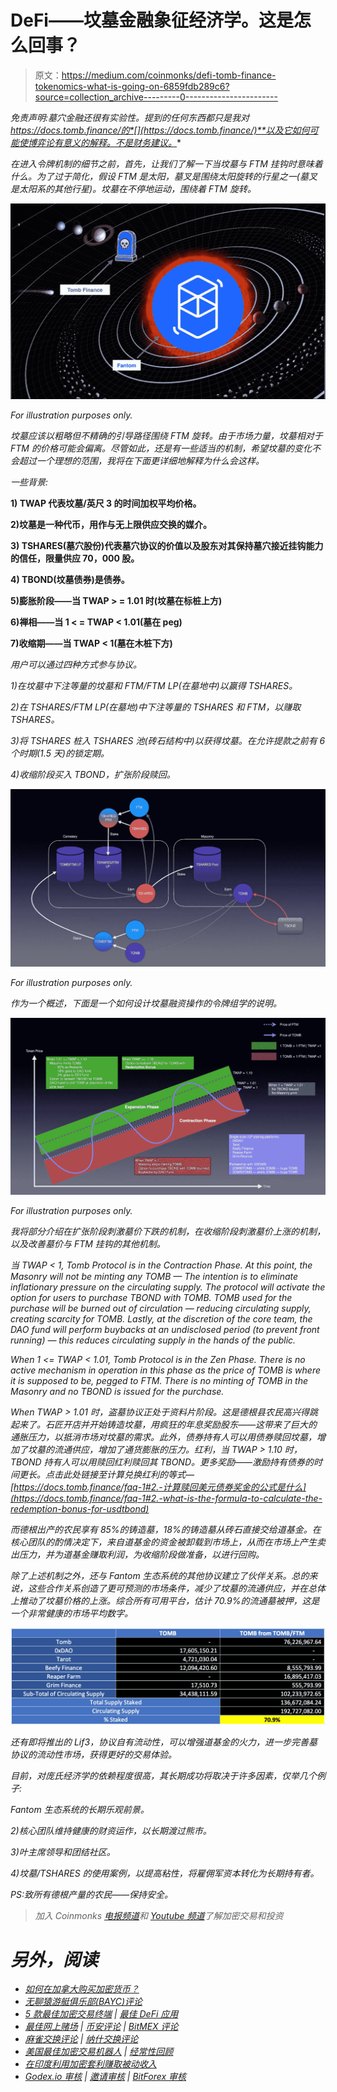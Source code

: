 # DeFi——坟墓金融象征经济学。这是怎么回事？

> 原文：<https://medium.com/coinmonks/defi-tomb-finance-tokenomics-what-is-going-on-6859fdb289c6?source=collection_archive---------0----------------------->

*免责声明:墓穴金融还很有实验性。提到的任何东西都只是我对 https://docs.tomb.finance/的*[](https://docs.tomb.finance/)**以及它如何可能使博弈论有意义的解释。不是财务建议。**

*在进入令牌机制的细节之前，首先，让我们了解一下当坟墓与 FTM 挂钩时意味着什么。为了过于简化，假设 FTM 是太阳，墓叉是围绕太阳旋转的行星之一(墓叉是太阳系的其他行星)。坟墓在不停地运动，围绕着 FTM 旋转。*

*![](img/5ba4c31581da328b3432d04c44bb43a3.png)*

*For illustration purposes only.*

*坟墓应该以粗略但不精确的引导路径围绕 FTM 旋转。由于市场力量，坟墓相对于 FTM 的价格可能会偏离。尽管如此，还是有一些适当的机制，希望坟墓的变化不会超过一个理想的范围，我将在下面更详细地解释为什么会这样。*

*一些背景:*

**1) TWAP 代表坟墓/英尺 3 的时间加权平均价格。**

**2)坟墓是一种代币，用作与无上限供应交换的媒介。**

**3) TSHARES(墓穴股份)代表墓穴协议的价值以及股东对其保持墓穴接近挂钩能力的信任，限量供应 70，000 股。**

**4) TBOND(坟墓债券)是债券。**

**5)膨胀阶段——当 TWAP > = 1.01 时(坟墓在标桩上方)**

**6)禅相——当 1 < = TWAP < 1.01(墓在 peg)**

**7)收缩期——当 TWAP < 1(墓在木桩下方)**

*用户可以通过四种方式参与协议。*

*1)在坟墓中下注等量的坟墓和 FTM/FTM LP(在墓地中)以赢得 TSHARES。*

*2)在 TSHARES/FTM LP(在墓地)中下注等量的 TSHARES 和 FTM，以赚取 TSHARES。*

*3)将 TSHARES 桩入 TSHARES 池(砖石结构中)以获得坟墓。在允许提款之前有 6 个时期(1.5 天)的锁定期。*

*4)收缩阶段买入 TBOND，扩张阶段赎回。*

*![](img/71d01101d832bfc7db846b3b33e47a23.png)*

*For illustration purposes only.*

*作为一个概述，下面是一个如何设计坟墓融资操作的令牌组学的说明。*

*![](img/3e7861ccc2139030b2d8415abce3cdb7.png)*

*For illustration purposes only.*

*我将部分介绍在扩张阶段刺激墓价下跌的机制，在收缩阶段刺激墓价上涨的机制，以及改善墓价与 FTM 挂钩的其他机制。*

*当 TWAP < 1, Tomb Protocol is in the Contraction Phase. At this point, the Masonry will not be minting any TOMB — The intention is to eliminate inflationary pressure on the circulating supply. The protocol will activate the option for users to purchase TBOND with TOMB. TOMB used for the purchase will be burned out of circulation — reducing circulating supply, creating scarcity for TOMB. Lastly, at the discretion of the core team, the DAO fund will perform buybacks at an undisclosed period (to prevent front running) — this reduces circulating supply in the hands of the public.*

*When 1 <= TWAP < 1.01, Tomb Protocol is in the Zen Phase. There is no active mechanism in operation in this phase as the price of TOMB is where it is supposed to be, pegged to FTM. There is no minting of TOMB in the Masonry and no TBOND is issued for the purchase.*

*When TWAP > 1.01 时，盗墓协议正处于资料片阶段。这是德根县农民高兴得跳起来了。石匠开店并开始铸造坟墓，用疯狂的年息奖励股东——这带来了巨大的通胀压力，以抵消市场对坟墓的需求。此外，债券持有人可以用债券赎回坟墓，增加了坟墓的流通供应，增加了通货膨胀的压力。红利，当 TWAP > 1.10 时，TBOND 持有人可以用赎回红利赎回其 TBOND。更多奖励——激励持有债券的时间更长。点击此处链接至计算兑换红利的等式—[https://docs.tomb.finance/faq-1#2.-计算赎回美元债券奖金的公式是什么](https://docs.tomb.finance/faq-1#2.-what-is-the-formula-to-calculate-the-redemption-bonus-for-usdtbond)*

*而德根出产的农民享有 85%的铸造墓，18%的铸造墓从砖石直接交给道基金。在核心团队的酌情决定下，来自道基金的资金被卸载到市场上，从而在市场上产生卖出压力，并为道基金赚取利润，为收缩阶段做准备，以进行回购。*

*除了上述机制之外，还与 Fantom 生态系统的其他协议建立了伙伴关系。总的来说，这些合作关系创造了更可预测的市场条件，减少了坟墓的流通供应，并在总体上推动了坟墓价格的上涨。综合所有可用平台，估计 70.9%的流通墓被押，这是一个非常健康的市场平均数字。*

*![](img/77bb50c8824fe6d56ead7fd2ac90cfd7.png)*

*还有即将推出的 Lif3，协议自有流动性，可以增强道基金的火力，进一步完善墓协议的流动性市场，获得更好的交易体验。*

*目前，对庞氏经济学的依赖程度很高，其长期成功将取决于许多因素，仅举几个例子:*

*Fantom 生态系统的长期乐观前景。*

*2)核心团队维持健康的财资运作，以长期渡过熊市。*

*3)叶主席领导和团结社区。*

*4)坟墓/TSHARES 的使用案例，以提高粘性，将雇佣军资本转化为长期持有者。*

*PS:致所有德根产量的农民——保持安全。*

> *加入 Coinmonks [电报频道](https://t.me/coincodecap)和 [Youtube 频道](https://www.youtube.com/c/coinmonks/videos)了解加密交易和投资*

# *另外，阅读*

*   *[如何在加拿大购买加密货币？](https://coincodecap.com/how-to-buy-cryptocurrency-in-canada)*
*   *[无聊猿游艇俱乐部(BAYC)评论](https://coincodecap.com/bored-ape-yacht-club-bayc-review)*
*   *[5 款最佳加密交易终端](https://coincodecap.com/crypto-trading-terminals) | [最佳 DeFi 应用](https://coincodecap.com/best-defi-apps)*
*   *[最佳网上赌场](https://coincodecap.com/best-online-casinos) | [币安评论](/coinmonks/binance-review-ee10d3bf3b6e) | [BitMEX 评论](https://coincodecap.com/bitmex-review)*
*   *[麻雀交换评论](https://coincodecap.com/sparrow-exchange-review) | [纳什交换评论](https://coincodecap.com/nash-exchange-review)*
*   *[美国最佳加密交易机器人](https://coincodecap.com/crypto-trading-bots-in-the-us) | [经常性回顾](https://coincodecap.com/changelly-review)*
*   *[在印度利用加密套利赚取被动收入](https://coincodecap.com/crypto-arbitrage-in-india)*
*   *[Godex.io 审核](/coinmonks/godex-io-review-7366086519fb) | [邀请审核](/coinmonks/invity-review-70f3030c0502) | [BitForex 审核](https://coincodecap.com/bitforex-review)*